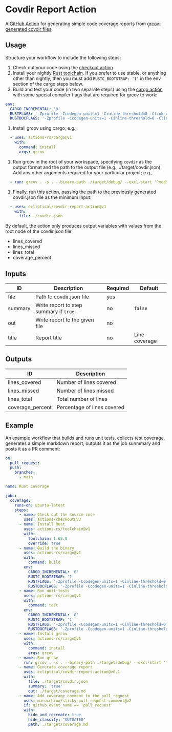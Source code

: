 # Covdir Report Action

A [GitHub Action](https://docs.github.com/en/actions) for generating simple code coverage reports from [grcov-generated covdir files](https://github.com/mozilla/grcov#alternative-reports).

## Usage

Structure your workflow to include the following steps:

1. Check out your code using the [checkout action](https://github.com/actions/checkout).
1. Install your nightly [Rust toolchain](https://github.com/actions-rs/toolchain). If you prefer to use stable, or anything other than nightly, then you must add `RUSTC_BOOTSTRAP: '1'` in the env section of the cargo steps below.
1. Build and test your code (in two separate steps) using the [cargo action](https://github.com/actions-rs/cargo) with some special compiler flags that are required for grcov to work:
  ```yaml
  env:
    CARGO_INCREMENTAL: '0'
    RUSTFLAGS: '-Zprofile -Ccodegen-units=1 -Cinline-threshold=0 -Clink-dead-code -Coverflow-checks=off -Cpanic=abort -Zpanic_abort_tests'
    RUSTDOCFLAGS: '-Zprofile -Ccodegen-units=1 -Cinline-threshold=0 -Clink-dead-code -Coverflow-checks=off -Cpanic=abort -Zpanic_abort_tests'
  ```
1. Install grcov using cargo; e.g.,
  ```yaml
    - uses: actions-rs/cargo@v1
      with:
        command: install
        args: grcov
  ```
1. Run grcov in the root of your workspace, specifying `covdir` as the output format and the path to the output file (e.g., ./target/covdir.json). Add any other arguments required for your particular project; e.g.,
  ```yaml
    - run: grcov . -s . --binary-path ./target/debug/ --excl-start '^mod\s+tests\s*\{$' -t covdir --branch --ignore-not-existing --keep-only 'src/**' -o ./target/covdir.json
  ```
1. Finally, run this action, passing the path to the previously generated covdir.json file as the minimum input:
  ```yaml
    - uses: ecliptical/covdir-report-action@v1
      with:
        file: ./covdir.json
  ```

By default, the action only produces output variables with values from the root node of the covdir.json file:

- lines_covered
- lines_missed
- lines_total
- coverage_percent

## Inputs

| ID | Description | Required | Default |
| --- | --- | --- | --- |
| file | Path to covdir.json file | yes | |
| summary | Write report to step summary if `true` | no | `false` |
| out | Write report to the given file | no | |
| title | Report title | no | Line coverage |

## Outputs

| ID | Description |
| --- | --- |
| lines_covered | Number of lines covered |
| lines_missed | Number of lines missed |
| lines_total | Total number of lines |
| coverage_percent | Percentage of lines covered |

## Example

An example workflow that builds and runs unit tests, collects test coverage, generates a simple markdown report, outputs it as the job sunmmary and posts it as a PR comment:

```yaml
on:
  pull_request:
  push:
    branches:
      - main

name: Rust Coverage

jobs:
  coverage:
    runs-on: ubuntu-latest
    steps:
      - name: Check out the source code
        uses: actions/checkout@v3
      - name: Install Rust
        uses: actions-rs/toolchain@v1
        with:
          toolchain: 1.65.0
          override: true
      - name: Build the binary
        uses: actions-rs/cargo@v1
        with:
          command: build
        env:
          CARGO_INCREMENTAL: '0'
          RUSTC_BOOTSTRAP: '1'
          RUSTFLAGS: '-Zprofile -Ccodegen-units=1 -Cinline-threshold=0 -Clink-dead-code -Coverflow-checks=off -Cpanic=abort -Zpanic_abort_tests'
          RUSTDOCFLAGS: '-Zprofile -Ccodegen-units=1 -Cinline-threshold=0 -Clink-dead-code -Coverflow-checks=off -Cpanic=abort -Zpanic_abort_tests'
      - name: Run unit tests
        uses: actions-rs/cargo@v1
        with:
          command: test
        env:
          CARGO_INCREMENTAL: '0'
          RUSTC_BOOTSTRAP: '1'
          RUSTFLAGS: '-Zprofile -Ccodegen-units=1 -Cinline-threshold=0 -Clink-dead-code -Coverflow-checks=off -Cpanic=abort -Zpanic_abort_tests'
          RUSTDOCFLAGS: '-Zprofile -Ccodegen-units=1 -Cinline-threshold=0 -Clink-dead-code -Coverflow-checks=off -Cpanic=abort -Zpanic_abort_tests'
      - name: Install grcov
        uses: actions-rs/cargo@v1
        with:
          command: install
          args: grcov
      - name: Run grcov
        run: grcov . -s . --binary-path ./target/debug/ --excl-start '^mod\s+test(s)?\s*\{$' -t covdir --branch --ignore-not-existing --keep-only 'src/**' -o ./target/covdir.json
      - name: Generate coverage report
        uses: ecliptical/covdir-report-action@v0.1
        with:
          file: ./target/covdir.json
          summary: 'true'
          out: ./target/coverage.md
      - name: Add coverage comment to the pull request
        uses: marocchino/sticky-pull-request-comment@v2
        if: github.event_name == 'pull_request'
        with:
          hide_and_recreate: true
          hide_classify: "OUTDATED"
          path: ./target/coverage.md
```
